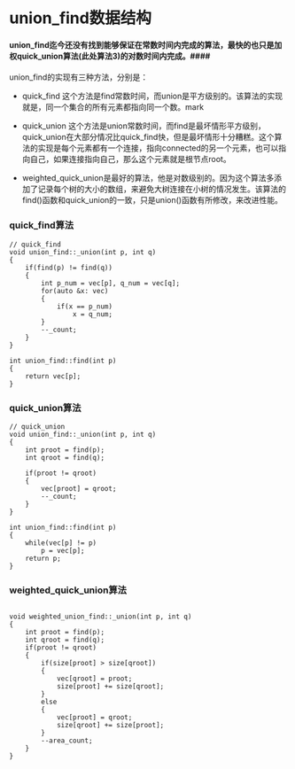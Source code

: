 # union_find数据结构

#### union_find迄今还没有找到能够保证在常数时间内完成的算法，最快的也只是加权quick_union算法(此处算法3)的对数时间内完成。####



union_find的实现有三种方法，分别是：

- quick_find 这个方法是find常数时间，而union是平方级别的。该算法的实现就是，同一个集合的所有元素都指向同一个数。mark

- quick_union 这个方法是union常数时间，而find是最坏情形平方级别，quick_union在大部分情况比quick_find快，但是最坏情形十分糟糕。这个算法的实现是每个元素都有一个连接，指向connected的另一个元素，也可以指向自己，如果连接指向自己，那么这个元素就是根节点root。

- weighted_quick_union是最好的算法，他是对数级别的。因为这个算法多添加了记录每个树的大小的数组，来避免大树连接在小树的情况发生。该算法的find()函数和quick_union的一致，只是union()函数有所修改，来改进性能。

### quick_find算法
```
// quick_find
void union_find::_union(int p, int q)
{
    if(find(p) != find(q))
    {
        int p_num = vec[p], q_num = vec[q];
        for(auto &x: vec)
        {
            if(x == p_num)
                x = q_num;
        }
        --_count;
    }
}

int union_find::find(int p)
{
    return vec[p];
}
```


### quick_union算法
```
// quick_union
void union_find::_union(int p, int q)
{
	int proot = find(p);
	int qroot = find(q);

	if(proot != qroot)
	{
		vec[proot] = qroot;
		--_count;
	}
}

int union_find::find(int p)
{
	while(vec[p] != p)
		p = vec[p];
	return p;
}
```


### weighted_quick_union算法
```

void weighted_union_find::_union(int p, int q)
{
	int proot = find(p);
	int qroot = find(q);
	if(proot != qroot)
	{
		if(size[proot] > size[qroot])
		{
			vec[qroot] = proot;
			size[proot] += size[qroot];
		}
		else
		{
			vec[proot] = qroot;
			size[qroot] += size[proot];
		}
		--area_count;
	}
}

```

